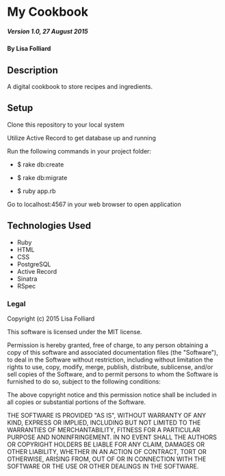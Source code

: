 # My Cookbook

##### Version 1.0, 27 August 2015

#### By Lisa Folliard

## Description

A digital cookbook to store recipes and ingredients.

## Setup

Clone this repository to your local system

Utilize Active Record to get database up and running

Run the following commands in your project folder:

* $ rake db:create

* $ rake db:migrate

* $ ruby app.rb

Go to localhost:4567 in your web browser to open application

## Technologies Used

* Ruby
* HTML
* CSS
* PostgreSQL
* Active Record
* Sinatra
* RSpec

### Legal

Copyright (c) 2015 Lisa Folliard

This software is licensed under the MIT license.

Permission is hereby granted, free of charge, to any person obtaining a copy of this software and associated documentation files (the "Software"), to deal in the Software without restriction, including without limitation the rights to use, copy, modify, merge, publish, distribute, sublicense, and/or sell copies of the Software, and to permit persons to whom the Software is furnished to do so, subject to the following conditions:

The above copyright notice and this permission notice shall be included in all copies or substantial portions of the Software.

THE SOFTWARE IS PROVIDED "AS IS", WITHOUT WARRANTY OF ANY KIND, EXPRESS OR IMPLIED, INCLUDING BUT NOT LIMITED TO THE WARRANTIES OF MERCHANTABILITY, FITNESS FOR A PARTICULAR PURPOSE AND NONINFRINGEMENT. IN NO EVENT SHALL THE AUTHORS OR COPYRIGHT HOLDERS BE LIABLE FOR ANY CLAIM, DAMAGES OR OTHER LIABILITY, WHETHER IN AN ACTION OF CONTRACT, TORT OR OTHERWISE, ARISING FROM, OUT OF OR IN CONNECTION WITH THE SOFTWARE OR THE USE OR OTHER DEALINGS IN THE SOFTWARE.
